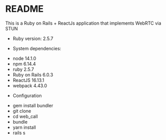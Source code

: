 # README

This is a Ruby on Rails + ReactJs application that implements WebRTC via STUN 

* Ruby version: 2.5.7

* System dependencies:
- node 14.1.0
- npm 6.14.4
- ruby 2.5.7
- Ruby on Rails 6.0.3
- ReactJS 16.13.1
- webpack 4.43.0

* Configuration
- gem install bundler
- git clone
- cd web_call
- bundle
- yarn install
- rails s
